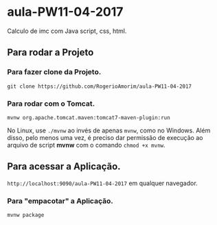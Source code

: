 # aula-PW11-04-2017

Calculo de imc com Java script, css, html.

## Para rodar a Projeto

### Para fazer clone da Projeto.

`git clone https://github.com/RogerioAmorim/aula-PW11-04-2017`

### Para rodar com o Tomcat.

`mvnw org.apache.tomcat.maven:tomcat7-maven-plugin:run`

No Linux, use `./mvnw` ao invés de apenas `mvnw`, como no Windows. Além disso, pelo menos uma vez, é preciso dar permissão de execução ao arquivo de script **mvnw** com o comando `chmod +x mvnw`.

## Para acessar a Aplicação.

`http://localhost:9090/aula-PW11-04-2017` em qualquer navegador.

### Para "empacotar" a Aplicação.

`mvnw package`

